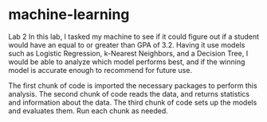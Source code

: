 # machine-learning

Lab 2
In this lab, I tasked my machine to see if it could figure out if a student would have an equal to or greater than GPA of 3.2. Having it use models such as Logistic Regression, k-Nearest Neighbors, and a Decision Tree, I would be able to analyze which model performs best, and if the winning model is accurate enough to recommend for future use.

The first chunk of code is imported the necessary packages to perform this analysis. The second chunk of code reads the data, and returns statistics and information about the data. The third chunk of code sets up the models and evaluates them. Run each chunk as needed. 
